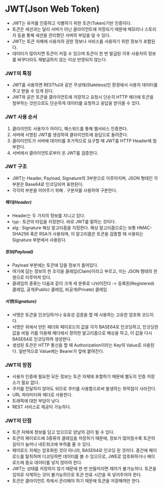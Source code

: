 # JWT(Json Web Token)
- JWT는 유저를 인증하고 식별하기 위한 토큰(Token)기반 인증이다.
- 토큰은 세션과는 달리 서버가 아닌 클라이언트에 저장되기 때문에 메모리나 스토리지 등을 통해 세션을 관리했던 서버의 부담을 덜 수 있다.
- JWT는 토큰 자체에 사용자의 권한 정보나 서비스를 사용하기 위한 정보가 포함된다.
- 데이터가 많아지면 토큰이 커질 수 있으며 토큰이 한 번 발급된 이후 사용자의 정보를 바꾸더라도 재발급하지 않는 이상 반영되지 않는다.

### JWT의 특징
- JWT를 사용하면 RESTful과 같은 무상태(Stateless)인 환경에서 사용자 데이터를 주고 받을 수 있게 된다.
- JWT와 같은 토큰을 클라이언트에 저장하고 요청시 단순히 HTTP 헤더에 토큰을 첨부하는 것만으로도 단순하게 데이터를 요청하고 응답을 받아올 수 있다.

### JWT 사용 순서
1. 클라이언트 사용자가 아이디, 패스워드를 통해 웹서비스 인증한다.
2. 서버에 서명된 JWT를 생성하여 클라이언트에 응답으로 돌려준다.
3. 클라이언트가 서버에 데이터를 추가적으로 요구할 때 JWT를 HTTP Header에 첨부한다.
4. 서버에서 클라이언트로부터 온 JWT를 검증한다.

### JWT 구조
- JWT는 Header, Payload, Signature의 3부분으로 이루어지며, JSON 형태인 각 부분은 Base64로 인코딩되어 표현된다.
- 각각의 부분을 이어주기 위해 . 구분자를 사용하여 구분한다.

##### 헤더(Header)
- Header는 두 가지의 정보를 지니고 있다.
- typ : 토큰의 타입을 지정한다. 바로 JWT를 말하는 것이다.
- alg : Signature 해싱 알고리즘을 지정한다. 해싱 알고리즘으로는 보통 HMAC-SHA256 혹은 RSA가 사용되며, 이 알고리즘은 토큰을 검증할 때 사용되는 Signature 부분에서 사용된다.

##### 정보(Payload)
- Payload 부분에는 토큰에 담을 정보가 들어있다.
- 여기에 담는 정보의 한 조각을 클레임(Claim)이라고 부르고, 이는 JSON 형태의 한 쌍으로 이루어져 있다.
- 클레임의 종류는 다음과 같이 크게 세 분류로 나뉘어진다 -> 등록된(Registered) 클레임, 공개(Public) 클레임, 비공개(Private) 클레임

##### 서명(Signature)
- 서명은 토큰을 인코딩하거나 유효성 검증을 할 때 사용하는 고유한 암호화 코드이다.
- 서명은 위에서 만든 헤더와 페이로드의 값을 각각 BASE64로 인코딩하고, 인코딩한 값을 비밀 키를 이용해 헤더에서 정의한 알고리즘으로 해싱을 하고, 이 값을 다시 BASE64로 인코딩하여 생성한다.
- 생성된 토큰은 HTTP 통신을 할 때 Authorization이라는 Key의 Value로 사용된다. 일반적으로 Value에는 Bearer가 앞에 붙여진다.

### JWT의 장점
- 사용자 인증에 필요한 모든 정보는 토큰 자체에 포함하기 때문에 별도의 인증 저장소가 필요 없다.
- 쿠키를 전달하지 않아도 되므로 쿠키를 사용함으로써 발생하는 취약점이 사라진다.
- URL 파라미터와 헤더로 사용한다.
- 트래픽에 대한 부담이 낮다.
- REST 서비스로 제공이 가능하다.

### JWT의 단점
- 토큰 자체에 정보를 담고 있으므로 양날의 검이 될 수 있다.
- 토큰의 페이로드에 3종류의 클레임을 저장하기 때문에, 정보가 많아질수록 토큰의 길이가 늘어나 네트워크에 부하를 줄 수 있다.
- 페이로드 자체는 암호화된 것이 아니라, BASE64로 인코딩 된 것이다. 중간에 페이로드를 탈취하여 디코딩하면 데이터를 볼 수 있으므로, JWE로 암호화하거나 페이로드에 중요 데이터를 넣지 않아야 한다.
- JWT는 상태를 저장하지 않기 때문에 한 번 만들어지면 제어가 불가능하다. 토큰을 임의로 삭제하는 것이 불가능하므로 토큰 만료 시간을 꼭 넣어주어야 한다.
- 토큰은 클라이언트 측에서 관리해야 하기 때문에 토큰을 저장해야만 한다.
